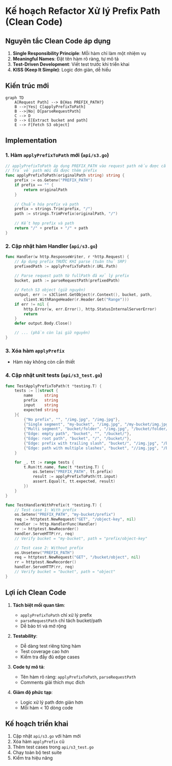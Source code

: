 # Kế hoạch Refactor Xử lý Prefix Path (Clean Code)

## Nguyên tắc Clean Code áp dụng
1. **Single Responsibility Principle**: Mỗi hàm chỉ làm một nhiệm vụ
2. **Meaningful Names**: Đặt tên hàm rõ ràng, tự mô tả
3. **Test-Driven Development**: Viết test trước khi triển khai
4. **KISS (Keep It Simple)**: Logic đơn giản, dễ hiểu

## Kiến trúc mới
```mermaid
graph TD
    A[Request Path] --> B{Has PREFIX_PATH?}
    B -->|Yes| C[applyPrefixToPath]
    B -->|No| D[parseRequestPath]
    C --> D
    D --> E[Extract bucket and path]
    E --> F[Fetch S3 object]
```

## Implementation

### 1. Hàm `applyPrefixToPath` mới (`api/s3.go`)
```go
// applyPrefixToPath áp dụng PREFIX_PATH vào request path nếu được cấu hình
// Trả về path mới đã được thêm prefix
func applyPrefixToPath(originalPath string) string {
    prefix := os.Getenv("PREFIX_PATH")
    if prefix == "" {
        return originalPath
    }
    
    // Chuẩn hóa prefix và path
    prefix = strings.Trim(prefix, "/")
    path := strings.TrimPrefix(originalPath, "/")
    
    // Kết hợp prefix và path
    return "/" + prefix + "/" + path
}
```

### 2. Cập nhật hàm Handler (`api/s3.go`)
```go
func Handler(w http.ResponseWriter, r *http.Request) {
    // Áp dụng prefix TRƯỚC KHI parse (tuân thủ SRP)
    prefixedPath := applyPrefixToPath(r.URL.Path)
    
    // Parse request path từ fullPath đã xử lý prefix
    bucket, path := parseRequestPath(prefixedPath)

    // Fetch S3 object (giữ nguyên)
    output, err := s3Client.GetObject(r.Context(), bucket, path,
        client.WithRangeHeader(r.Header.Get("Range")))
    if err != nil {
        http.Error(w, err.Error(), http.StatusInternalServerError)
        return
    }
    defer output.Body.Close()

    // ... (phần còn lại giữ nguyên)
}
```

### 3. Xóa hàm `applyPrefix`
- Hàm này không còn cần thiết

### 4. Cập nhật unit tests (`api/s3_test.go`)
```go
func TestApplyPrefixToPath(t *testing.T) {
    tests := []struct {
        name     string
        prefix   string
        input    string
        expected string
    }{
        {"No prefix", "", "/img.jpg", "/img.jpg"},
        {"Single segment", "my-bucket", "/img.jpg", "/my-bucket/img.jpg"},
        {"Multi segment", "bucket/folder", "/img.jpg", "/bucket/folder/img.jpg"},
        {"Edge: empty path", "bucket", "", "/bucket/"},
        {"Edge: root path", "bucket", "/", "/bucket/"},
        {"Edge: prefix with trailing slash", "bucket/", "/img.jpg", "/bucket/img.jpg"},
        {"Edge: path with multiple slashes", "bucket", "//img.jpg", "/bucket//img.jpg"},
    }

    for _, tt := range tests {
        t.Run(tt.name, func(t *testing.T) {
            os.Setenv("PREFIX_PATH", tt.prefix)
            result := applyPrefixToPath(tt.input)
            assert.Equal(t, tt.expected, result)
        })
    }
}

func TestHandlerWithPrefix(t *testing.T) {
    // Test case 1: With prefix
    os.Setenv("PREFIX_PATH", "my-bucket/prefix")
    req := httptest.NewRequest("GET", "/object-key", nil)
    handler := http.HandlerFunc(Handler)
    rr := httptest.NewRecorder()
    handler.ServeHTTP(rr, req)
    // Verify bucket = "my-bucket", path = "prefix/object-key"

    // Test case 2: Without prefix
    os.Unsetenv("PREFIX_PATH")
    req = httptest.NewRequest("GET", "/bucket/object", nil)
    rr = httptest.NewRecorder()
    handler.ServeHTTP(rr, req)
    // Verify bucket = "bucket", path = "object"
}
```

## Lợi ích Clean Code
1. **Tách biệt mối quan tâm**:
   - `applyPrefixToPath` chỉ xử lý prefix
   - `parseRequestPath` chỉ tách bucket/path
   - Dễ bảo trì và mở rộng

2. **Testability**:
   - Dễ dàng test riêng từng hàm
   - Test coverage cao hơn
   - Kiểm tra đầy đủ edge cases

3. **Code tự mô tả**:
   - Tên hàm rõ ràng: `applyPrefixToPath`, `parseRequestPath`
   - Comments giải thích mục đích

4. **Giảm độ phức tạp**:
   - Logic xử lý path đơn giản hơn
   - Mỗi hàm < 10 dòng code

## Kế hoạch triển khai
1. Cập nhật `api/s3.go` với hàm mới
2. Xóa hàm `applyPrefix` cũ
3. Thêm test cases trong `api/s3_test.go`
4. Chạy toàn bộ test suite
5. Kiểm tra hiệu năng